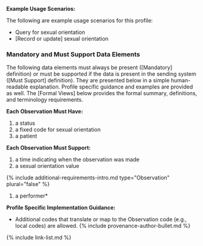 
**Example Usage Scenarios:**

The following are example usage scenarios for this profile:

- Query for sexual orientation
- [Record or update] sexual orientation

### Mandatory and Must Support Data Elements

The following data elements must always be present ([Mandatory] definition) or must be supported if the data is present in the sending system ([Must Support] definition). They are presented below in a simple human-readable explanation. Profile specific guidance and examples are provided as well. The [Formal Views] below provides the formal summary, definitions, and terminology requirements.  

**Each Observation Must Have:**

1. a status
1. a fixed code for sexual orientation
1. a patient


**Each Observation Must Support:**

1. a time indicating when the observation was made
2. a sexual orientation value

<div class="bg-success" markdown="1">

{% include additional-requirements-intro.md type="Observation" plural="false" %}

1. a performer*
</div><!-- new-content -->

**Profile Specific Implementation Guidance:**

* Additional codes that translate or map to the Observation code (e.g., local codes) are allowed.
{% include provenance-author-bullet.md %}

{% include link-list.md %}
